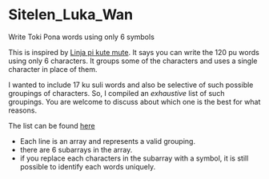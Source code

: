 # Sitelen_Luka_Wan
Write Toki Pona words using only 6 symbols

This is inspired by [Linja pi kute mute](https://www.reddit.com?utm_source=share&utm_medium=android_app&utm_name=androidcss&utm_term=1&utm_content=2).
It says you can write the 120 pu words using only 6 characters. It groups some of the characters and uses a single character in place of them.

I wanted to include 17 ku suli words and also be selective of
such possible groupings of characters. So, I compiled an *exhaustive* list of such
groupings. You are welcome to discuss about which one is the best for what reasons.

The list can be found [here](toki_pona_in_6_char_grps.txt)

- Each line is an array and represents a valid grouping.
- there are 6 subarrays in the array.
- if you replace each characters in the subarray with a symbol,
  it is still possible to identify each words uniquely.
